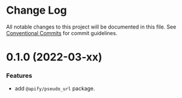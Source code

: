 # Change Log

All notable changes to this project will be documented in this file.
See [Conventional Commits](https://conventionalcommits.org) for commit guidelines.





# 0.1.0 (2022-03-xx)


### Features

* add `@apify/pseudo_url` package.
